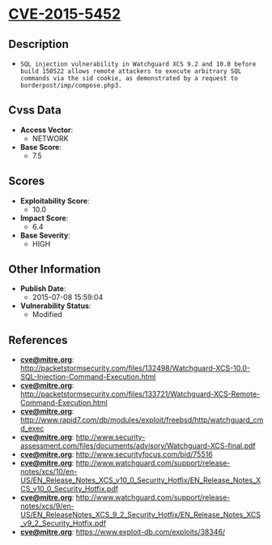 
# [CVE-2015-5452](https://cve.mitre.org/cgi-bin/cvename.cgi?name=CVE-2015-5452)

## Description

- `SQL injection vulnerability in Watchguard XCS 9.2 and 10.0 before build 150522 allows remote attackers to execute arbitrary SQL commands via the sid cookie, as demonstrated by a request to borderpost/imp/compose.php3.`

## Cvss Data

- **Access Vector**:
  - NETWORK
- **Base Score**:
  - 7.5

## Scores

- **Exploitability Score**:
  - 10.0
- **Impact Score**:
  - 6.4
- **Base Severity**:
  - HIGH

## Other Information

- **Publish Date**:
  - 2015-07-08 15:59:04
- **Vulnerability Status**:
  - Modified

## References

- **cve@mitre.org**: http://packetstormsecurity.com/files/132498/Watchguard-XCS-10.0-SQL-Injection-Command-Execution.html
- **cve@mitre.org**: http://packetstormsecurity.com/files/133721/Watchguard-XCS-Remote-Command-Execution.html
- **cve@mitre.org**: http://www.rapid7.com/db/modules/exploit/freebsd/http/watchguard_cmd_exec
- **cve@mitre.org**: http://www.security-assessment.com/files/documents/advisory/Watchguard-XCS-final.pdf
- **cve@mitre.org**: http://www.securityfocus.com/bid/75516
- **cve@mitre.org**: http://www.watchguard.com/support/release-notes/xcs/10/en-US/EN_Release_Notes_XCS_v10_0_Security_Hotfix/EN_Release_Notes_XCS_v10_0_Security_Hotfix.pdf
- **cve@mitre.org**: http://www.watchguard.com/support/release-notes/xcs/9/en-US/EN_ReleaseNotes_XCS_9_2_Security_Hotfix/EN_Release_Notes_XCS_v9_2_Security_Hotfix.pdf
- **cve@mitre.org**: https://www.exploit-db.com/exploits/38346/
